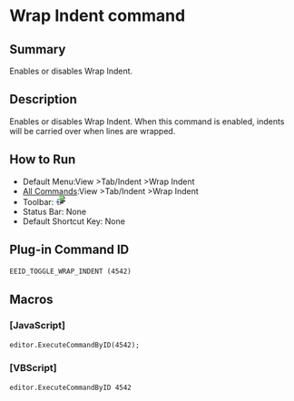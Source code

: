 # Wrap Indent command

## Summary

Enables or disables Wrap Indent.

## Description

Enables or disables Wrap Indent. When this command is enabled, indents will be carried over when lines are wrapped.

## How to Run

- Default Menu:View \>Tab/Indent \>Wrap Indent
- [All Commands](../tools/all_commands):View \>Tab/Indent \>Wrap Indent
- Toolbar:
![](../../images/wrap_indent24x16.gif)
- Status Bar: None
- Default Shortcut Key: None

## Plug-in Command ID

```
EEID_TOGGLE_WRAP_INDENT (4542)
```

## Macros

### \[JavaScript\]

```
editor.ExecuteCommandByID(4542);
```

### \[VBScript\]

```
editor.ExecuteCommandByID 4542
```
